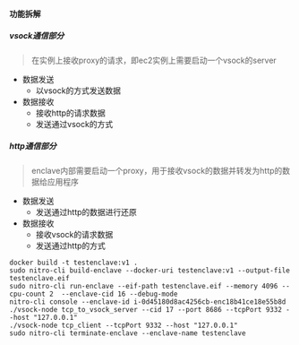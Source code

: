 #### 功能拆解

##### vsock通信部分

> 在实例上接收proxy的请求，即ec2实例上需要启动一个vsock的server

- 数据发送
    - 以vsock的方式发送数据
- 数据接收
    - 接收http的请求数据
    - 发送通过vsock的方式

##### http通信部分

> enclave内部需要启动一个proxy，用于接收vsock的数据并转发为http的数据给应用程序

- 数据发送
    - 发送通过http的数据进行还原
- 数据接收
    - 接收vsock的请求数据
    - 发送通过http的方式

```shell
docker build -t testenclave:v1 .
sudo nitro-cli build-enclave --docker-uri testenclave:v1 --output-file testenclave.eif
sudo nitro-cli run-enclave --eif-path testenclave.eif --memory 4096 --cpu-count 2  --enclave-cid 16 --debug-mode
nitro-cli console --enclave-id i-0d45180d8ac4256cb-enc18b41ce18e55b8d
./vsock-node tcp_to_vsock_server --cid 17 --port 8686 --tcpPort 9332 --host "127.0.0.1"
./vsock-node tcp_client --tcpPort 9332 --host "127.0.0.1"
sudo nitro-cli terminate-enclave --enclave-name testenclave
```